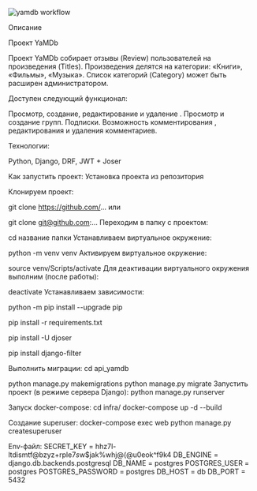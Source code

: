 ![yamdb workflow](https://github.com/cancelo20/yamdb_final/actions/workflows/main.yml/badge.svg)

Описание

Проект YaMDb

Проект YaMDb собирает отзывы (Review) пользователей на произведения (Titles).
Произведения делятся на категории: «Книги», «Фильмы», «Музыка».
Список категорий (Category) может быть расширен администратором.

Доступен следующий функционал:

Просмотр, создание, редактирование и удаление . Просмотр и создание групп. Подписки. Возможность комментирования , редактирования и удаления комментариев.

Технологии:

Python, Django, DRF, JWT + Joser

Как запустить проект:
Установка проекта из репозитория

Клонируем проект:

git clone https://github.com/... или

git clone git@github.com:... Переходим в папку с проектом:

cd название папки Устанавливаем виртуальное окружение:

python -m venv venv Активируем виртуальное окружение:

source venv/Scripts/activate
Для деактивации виртуального окружения выполним (после работы):

deactivate Устанавливаем зависимости:

python -m pip install --upgrade pip

pip install -r requirements.txt

pip install -U djoser

pip install django-filter

Выполнить миграции:
cd api_yamdb

python manage.py makemigrations
python manage.py migrate
Запустить проект (в режиме сервера Django):
python manage.py runserver

Запуск docker-compose:
cd infra/
docker-compose up -d --build

Создание superuser:
docker-compose exec web python manage.py createsuperuser

Env-файл:
SECRET_KEY = hhz7l-ltdismtf@bzyz+rple7*s*w$jak%whj@(@u0eok^f9k4
DB_ENGINE = django.db.backends.postgresql
DB_NAME = postgres
POSTGRES_USER = postgres
POSTGRES_PASSWORD = postgres
DB_HOST = db
DB_PORT = 5432
